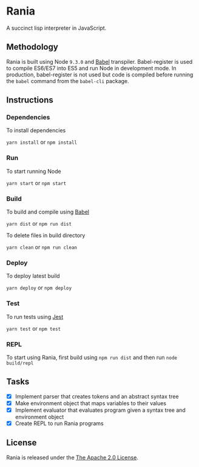 # Rania

A succinct lisp interpreter in JavaScript.

## Methodology

Rania is built using Node `9.3.0` and [Babel](https://babel.io) transpiler. Babel-register is used to compile ES6/ES7 into ES5 and run Node in development mode. 
In production, babel-register is not used but code is compiled before running the `babel` command from the `babel-cli` package.

## Instructions

### Dependencies

To install dependencies

`yarn install` or `npm install`

### Run

To start running Node

`yarn start` or `npm start`

### Build

To build and compile using [Babel](https://babel.io)

`yarn dist` or `npm run dist`

To delete files in build directory

`yarn clean` or `npm run clean`

### Deploy

To deploy latest build

`yarn deploy` or `npm deploy`

### Test

To run tests using [Jest](https://facebook.github.io/jest/)

`yarn test` or `npm test`


### REPL

To start using Rania, first build using `npm run dist` and then run `node build/repl`


## Tasks

- [x] Implement parser that creates tokens and an abstract syntax tree
- [x] Make environment object that maps variables to their values
- [x] Implement evaluator that evaluates program given a syntax tree and environment object
- [x] Create REPL to run Rania programs

## License 
Rania is released under the <a href="https://opensource.org/licenses/Apache-2.0">The Apache 2.0 License<a/>.


